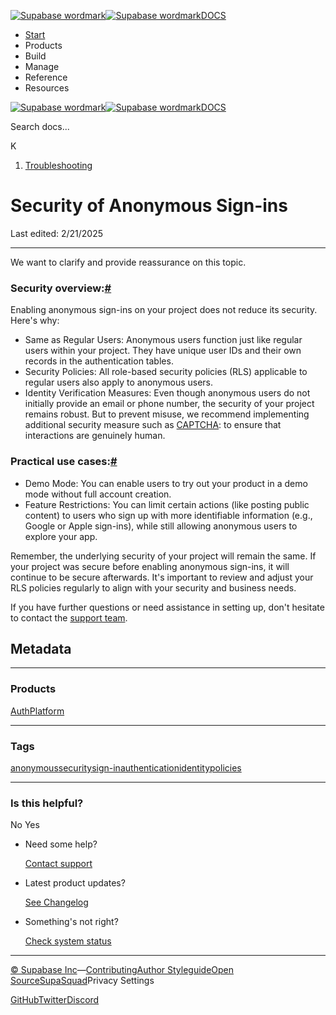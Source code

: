 [![Supabase wordmark](https://supabase.com/docs/_next/image?url=%2Fdocs%2Fsupabase-dark.svg&w=256&q=75&dpl=dpl_5BYG5BkQhU19GEfZfhcgAbeGcRQo)![Supabase wordmark](https://supabase.com/docs/_next/image?url=%2Fdocs%2Fsupabase-light.svg&w=256&q=75&dpl=dpl_5BYG5BkQhU19GEfZfhcgAbeGcRQo)DOCS](https://supabase.com/docs)

-   [Start](https://supabase.com/docs/guides/getting-started)
-   Products
-   Build
-   Manage
-   Reference
-   Resources

[![Supabase wordmark](https://supabase.com/docs/_next/image?url=%2Fdocs%2Fsupabase-dark.svg&w=256&q=75&dpl=dpl_5BYG5BkQhU19GEfZfhcgAbeGcRQo)![Supabase wordmark](https://supabase.com/docs/_next/image?url=%2Fdocs%2Fsupabase-light.svg&w=256&q=75&dpl=dpl_5BYG5BkQhU19GEfZfhcgAbeGcRQo)DOCS](https://supabase.com/docs)

Search docs...

K

1.  [Troubleshooting](https://supabase.com/docs/guides/troubleshooting)

# Security of Anonymous Sign-ins

Last edited: 2/21/2025

* * *

We want to clarify and provide reassurance on this topic.

### Security overview:[#](#security-overview)

Enabling anonymous sign-ins on your project does not reduce its security. Here's why:

-   Same as Regular Users: Anonymous users function just like regular users within your project. They have unique user IDs and their own records in the authentication tables.
-   Security Policies: All role-based security policies (RLS) applicable to regular users also apply to anonymous users.
-   Identity Verification Measures: Even though anonymous users do not initially provide an email or phone number, the security of your project remains robust. But to prevent misuse, we recommend implementing additional security measure such as [CAPTCHA](https://supabase.com/docs/guides/auth/auth-captcha): to ensure that interactions are genuinely human.

### Practical use cases:[#](#practical-use-cases)

-   Demo Mode: You can enable users to try out your product in a demo mode without full account creation.
-   Feature Restrictions: You can limit certain actions (like posting public content) to users who sign up with more identifiable information (e.g., Google or Apple sign-ins), while still allowing anonymous users to explore your app.

Remember, the underlying security of your project will remain the same. If your project was secure before enabling anonymous sign-ins, it will continue to be secure afterwards. It's important to review and adjust your RLS policies regularly to align with your security and business needs.

If you have further questions or need assistance in setting up, don't hesitate to contact the [support team](https://supabase.com/dashboard/support/new).

## Metadata

* * *

### Products

[Auth](https://supabase.com/docs/guides/troubleshooting?products=auth)[Platform](https://supabase.com/docs/guides/troubleshooting?products=platform)

* * *

### Tags

[anonymous](https://supabase.com/docs/guides/troubleshooting?tags=anonymous)[security](https://supabase.com/docs/guides/troubleshooting?tags=security)[sign-in](https://supabase.com/docs/guides/troubleshooting?tags=sign-in)[authentication](https://supabase.com/docs/guides/troubleshooting?tags=authentication)[identity](https://supabase.com/docs/guides/troubleshooting?tags=identity)[policies](https://supabase.com/docs/guides/troubleshooting?tags=policies)

* * *

### Is this helpful?

No Yes

-   Need some help?
    
    [Contact support](https://supabase.com/support)
-   Latest product updates?
    
    [See Changelog](https://supabase.com/changelog)
-   Something's not right?
    
    [Check system status](https://status.supabase.com/)

* * *

[© Supabase Inc](https://supabase.com/)—[Contributing](https://github.com/supabase/supabase/blob/master/apps/docs/DEVELOPERS.md)[Author Styleguide](https://github.com/supabase/supabase/blob/master/apps/docs/CONTRIBUTING.md)[Open Source](https://supabase.com/open-source)[SupaSquad](https://supabase.com/supasquad)Privacy Settings

[GitHub](https://github.com/supabase/supabase)[Twitter](https://twitter.com/supabase)[Discord](https://discord.supabase.com/)
